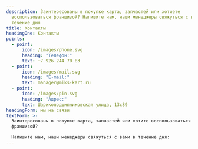 ```yaml
---
description: Заинтересованы в покупке карта, запчастей или хотиете
  воспользоваться франшизой? Напишите нам, наши менеджеры свяжуться с вами в
  течение дня
title: Контакты
headingOne: Контакты
points:
  - point:
      icon: /images/phone.svg
      heading: "Телефон:"
      text: +7 926 244 70 83
  - point:
      icon: /images/mail.svg
      heading: "E-mail:"
      text: manager@miks-kart.ru
  - point:
      icon: /images/pin.svg
      heading: "Адрес:"
      text: Шарикоподшипниковская улица, 13с89
headingForm: мы на связи
textForm: >-
  Заинтересованы в покупке карта, запчастей или хотите воспользоваться
  франшизой?

  Напишите нам, наши менеджеры свяжуться с вами в течение дня:
---
```

